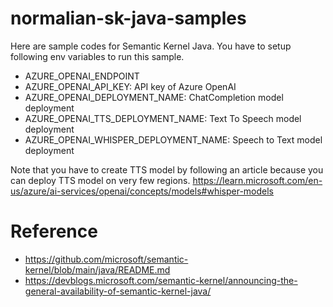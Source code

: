 # normalian-sk-java-samples
Here are sample codes for Semantic Kernel Java. You have to setup following env variables to run this sample.
- AZURE_OPENAI_ENDPOINT
- AZURE_OPENAI_API_KEY: API key of Azure OpenAI
- AZURE_OPENAI_DEPLOYMENT_NAME: ChatCompletion model deployment
- AZURE_OPENAI_TTS_DEPLOYMENT_NAME: Text To Speech model deployment
- AZURE_OPENAI_WHISPER_DEPLOYMENT_NAME: Speech to Text model deployment

Note that you have to create TTS model by following an article because you can deploy TTS model on very few regions. 
https://learn.microsoft.com/en-us/azure/ai-services/openai/concepts/models#whisper-models

# Reference
- https://github.com/microsoft/semantic-kernel/blob/main/java/README.md
- https://devblogs.microsoft.com/semantic-kernel/announcing-the-general-availability-of-semantic-kernel-java/